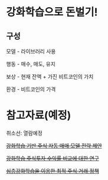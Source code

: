 # 강화학습으로 돈벌기!
## 구성
모델 - 라이브러리 사용

행동 - 매수, 매도, 유지

보상 - 현재 잔액 + 가진 비트코인의 가치

환경 - 비트코인의 가격

# 참고자료(예정)
취소선: 열람예정

~~[강화학습 기반 주식 자동 매매 모델 전략 제안](https://www.dbpia.co.kr/journal/articleDetail?nodeId=NODE10592170)~~

~~[강화학습 주식투자 수익률 비교에 대한 연구](https://www.dbpia.co.kr/journal/articleDetail?nodeId=NODE10545002)~~

~~[심층강화학습을 이용한 최적 주식 거래 정책](https://www.dbpia.co.kr/journal/articleDetail?nodeId=NODE11227787)~~